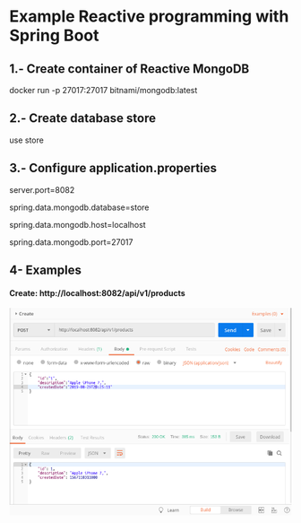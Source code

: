 # Example Reactive programming with Spring Boot

## 1.- Create container of Reactive MongoDB

docker run  -p 27017:27017 bitnami/mongodb:latest

## 2.- Create database store

use store

## 3.- Configure application.properties

server.port=8082

spring.data.mongodb.database=store

spring.data.mongodb.host=localhost

spring.data.mongodb.port=27017


## 4- Examples

#### Create: http://localhost:8082/api/v1/products

![Screenshot](prtsc/create-Postman.png)


